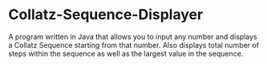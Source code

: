 # Collatz-Sequence-Displayer
A program written in Java that allows you to input any number and displays a Collatz Sequence starting from that number.
Also displays total number of steps within the sequence as well as the largest value in the sequence.
